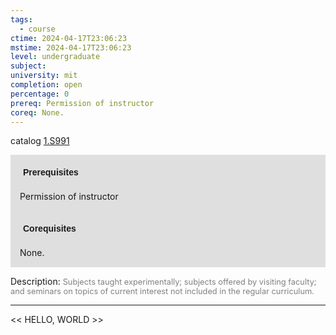 ```yaml
---
tags:
  - course
ctime: 2024-04-17T23:06:23
mstime: 2024-04-17T23:06:23
level: undergraduate
subject: 
university: mit
completion: open
percentage: 0
prereq: Permission of instructor
coreq: None.
---
```


catalog [1.S991](http://student.mit.edu/catalog/m1c.html#1.S991)

<span style="display: block; padding: 15px; background-color: rgb(100, 100, 100, 0.2);"><font id="m_prereq334_0" style="display: block; font-family: Arial, sans-serif; font-weight: bold; padding: 5px">Prerequisites</font><br><span id="prereq334_0">Permission of instructor</span></span>
<span style="display: block; padding: 15px; background-color: rgb(100, 100, 100, 0.2);"><font id="m_coreq334_0" style="display: block; font-family: Arial, sans-serif; font-weight: bold; padding: 5px">Corequisites</font><br><span id="coreq334_0">None.</span></span>

<font style="">Description:</font>
<font style="color: grey; font-size: 0.8rem;">Subjects taught experimentally; subjects offered by visiting faculty; and seminars on topics of current interest not included in the regular curriculum.</font>



---

<< HELLO, WORLD >>
